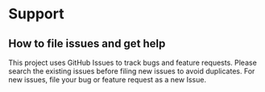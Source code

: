 # Support
## How to file issues and get help  
This project uses GitHub Issues to track bugs and feature requests. Please search the existing 
issues before filing new issues to avoid duplicates.  For new issues, file your bug or 
feature request as a new Issue.
